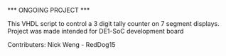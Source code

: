 *** ONGOING PROJECT ***

This VHDL script to control a 3 digit tally counter on 7 segment displays.
Project was made intended for DE1-SoC development board

Contributers: Nick Weng - RedDog15
